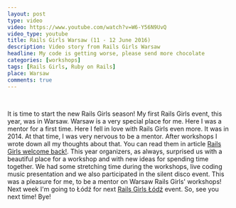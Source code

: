 ```yaml
---
layout: post
type: video
video: https://www.youtube.com/watch?v=W6-Y56N9UvQ
video_type: youtube
title: Rails Girls Warsaw (11 - 12 June 2016)
description: Video story from Rails Girls Warsaw
headline: My code is getting worse, please send more chocolate
categories: [workshops]
tags: [Rails Girls, Ruby on Rails]
place: Warsaw
comments: true
---
```


<br>

It is time to start the new Rails Girls season! My first Rails Girls event, this year, was in Warsaw. Warsaw is a very special place for me. Here I was a mentor for a first time. Here I fell in love with Rails Girls even more. It was in 2014. At that time, I was very nervous to be a mentor. After workshops I wrote down all my thoughts about that. You can read them in article <a href="{{ site.baseurl }}/rails-girls-warsaw" title="Rails Girls Warsaw - first time as a mentor">Rails Girls welcome back!</a>. This year organizers, as always, surprised us with a beautiful place for a workshop and with new ideas for spending time together. We had some stretching time during the workshops, live coding music presentation and we also participated in the silent disco event. This was a pleasure for me, to be a mentor on Warsaw Rails Girls' workshops! Next week I'm going to Łódź for next <a href="{{ site.baseurl }}/rails-girls-lodz" title="Rails Girls Łódź - video story">Rails Girls Łódź</a> event. So, see you next time! Bye!
